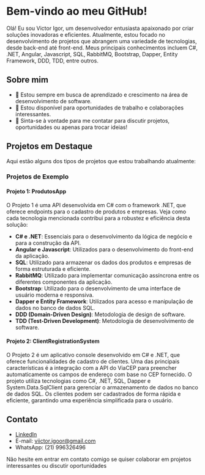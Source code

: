 # Bem-vindo ao meu GitHub!

Olá! Eu sou Victor Igor, um desenvolvedor entusiasta apaixonado por criar soluções inovadoras e eficientes. Atualmente, estou focado no desenvolvimento de projetos que abrangem uma variedade de tecnologias, desde back-end até front-end. Meus principais conhecimentos incluem C#, .NET, Angular, Javascript, SQL, RabbitMQ, Bootstrap, Dapper, Entity Framework, DDD, TDD, entre outros.

## Sobre mim

- 🚀 Estou sempre em busca de aprendizado e crescimento na área de desenvolvimento de software.
- 💼 Estou disponível para oportunidades de trabalho e colaborações interessantes.
- 💬 Sinta-se à vontade para me contatar para discutir projetos, oportunidades ou apenas para trocar ideias!

## Projetos em Destaque

Aqui estão alguns dos tipos de projetos que estou trabalhando atualmente:

### Projetos de Exemplo

#### Projeto 1: ProdutosApp

O Projeto 1 é uma API desenvolvida em C# com o framework .NET, que oferece endpoints para o cadastro de produtos e empresas. Veja como cada tecnologia mencionada contribui para a robustez e eficiência desta solução:

- **C# e .NET**: Essenciais para o desenvolvimento da lógica de negócio e para a construção da API.
- **Angular e Javascript**: Utilizados para o desenvolvimento do front-end da aplicação.
- **SQL**: Utilizado para armazenar os dados dos produtos e empresas de forma estruturada e eficiente.
- **RabbitMQ**: Utilizado para implementar comunicação assíncrona entre os diferentes componentes da aplicação.
- **Bootstrap**: Utilizado para o desenvolvimento de uma interface de usuário moderna e responsiva.
- **Dapper e Entity Framework**: Utilizados para acesso e manipulação de dados no banco de dados SQL.
- **DDD (Domain-Driven Design)**: Metodologia de design de software.
- **TDD (Test-Driven Development)**: Metodologia de desenvolvimento de software.

#### Projeto 2: ClientRegistrationSystem

O Projeto 2 é um aplicativo console desenvolvido em C# e .NET, que oferece funcionalidades de cadastro de clientes. Uma das principais características é a integração com a API do ViaCEP para preencher automaticamente os campos de endereço com base no CEP fornecido. O projeto utiliza tecnologias como C#, .NET, SQL, Dapper e System.Data.SqlClient para gerenciar o armazenamento de dados no banco de dados SQL. Os clientes podem ser cadastrados de forma rápida e eficiente, garantindo uma experiência simplificada para o usuário.


## Contato

- [LinkedIn](https://www.linkedin.com/in/victor-igor-54692318a/)
- E-mail: viictor.igoor@gmail.com
- WhatsApp: (21) 996326496

Não hesite em entrar em contato comigo se quiser colaborar em projetos interessantes ou discutir oportunidades
